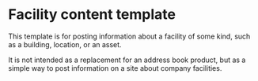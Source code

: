 # Facility content template

This template is for posting information about a facility of some kind, such as a building, location, or an asset.

It is not intended as a replacement for an address book product, but as a simple way to post information on a site about company facilities.


